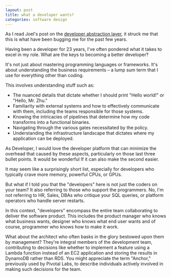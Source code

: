 ```yaml
---
layout: post
title: what a developer wants?
categories: software design
---
```


As I read Joel's post on the [developer abstraction layer](https://www.joelonsoftware.com/2006/04/11/the-development-abstraction-layer-2/), it struck me that this is what have been bugging me for the past few years.

Having been a developer for 23 years, I've often pondered what it takes to excel in my role. What are the keys to becoming a better developer?

It's not just about mastering programming languages or frameworks. It's about understanding the business requirements – a lump sum term that I use for everything other than coding.

This involves understanding stuff such as:

- The nuanced details that dictate whether I should print "Hello world!" or "Hello, Mr. Zhu."
- Familiarity with external systems and how to effectively communicate with them, including the teams responsible for those systems.
- Knowing the intricacies of pipelines that determine how my code transforms into a functional binaries.
- Navigating through the various gates necessitated by the policy.
- Understanding the infrastructure landscape that dictates where my application can be deployed.

As Developer, I would love the developer platform that can minimize the overhead that caused by these aspects, particularly on those last three bullet points. It would be wonderful If it can also make the second easier.

It may seem like a surprisingly short list, especially for developers who typically crave more memory, powerful CPUs, or GPUs.

But what if I told you that the "developers" here is not just the coders on your team? It also referring to those who support the programmers. No, I'm not referring to HR, Sales, DBAs who critique your SQL queries, or platform operators who handle server restarts.

In this context, "developers" encompass the entire team collaborating to deliver the software product. This includes the product manager who knows what business wants, designer who knows what end user wants and of course,  programmer who knows how to make it work.

What about the architect who often basks in the glory bestowed upon them by management? They're integral members of the development team, contributing to decisions like whether to implement a feature using a Lambda function instead of an EC2 application and storing the results in DynamoDB rather than RDS. You might appreciate the term "Anchor," previously used by Pivotal Labs, to describe individuals actively involved in making such decisions for the team.
